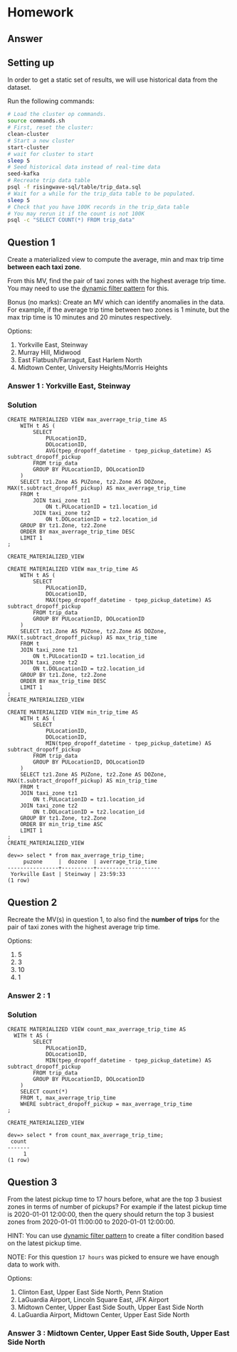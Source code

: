 # Homework

## Answer

## Setting up

In order to get a static set of results, we will use historical data from the dataset.

Run the following commands:
```bash
# Load the cluster op commands.
source commands.sh
# First, reset the cluster:
clean-cluster
# Start a new cluster
start-cluster
# wait for cluster to start
sleep 5
# Seed historical data instead of real-time data
seed-kafka
# Recreate trip data table
psql -f risingwave-sql/table/trip_data.sql
# Wait for a while for the trip_data table to be populated.
sleep 5
# Check that you have 100K records in the trip_data table
# You may rerun it if the count is not 100K
psql -c "SELECT COUNT(*) FROM trip_data"
```

## Question 1

Create a materialized view to compute the average, min and max trip time **between each taxi zone**.

From this MV, find the pair of taxi zones with the highest average trip time.
You may need to use the [dynamic filter pattern](https://docs.risingwave.com/docs/current/sql-pattern-dynamic-filters/) for this.

Bonus (no marks): Create an MV which can identify anomalies in the data. For example, if the average trip time between two zones is 1 minute,
but the max trip time is 10 minutes and 20 minutes respectively.

Options:
1. Yorkville East, Steinway
2. Murray Hill, Midwood
3. East Flatbush/Farragut, East Harlem North
4. Midtown Center, University Heights/Morris Heights

### Answer 1 : **Yorkville East, Steinway**

### Solution

```
CREATE MATERIALIZED VIEW max_averrage_trip_time AS
    WITH t AS (
        SELECT
			PULocationID,
			DOLocationID,
			AVG(tpep_dropoff_datetime - tpep_pickup_datetime) AS subtract_dropoff_pickup
        FROM trip_data
		GROUP BY PULocationID, DOLocationID
	)
    SELECT tz1.Zone AS PUZone, tz2.Zone AS DOZone, MAX(t.subtract_dropoff_pickup) AS max_averrage_trip_time
    FROM t
    	JOIN taxi_zone tz1
       		ON t.PULocationID = tz1.location_id
		JOIN taxi_zone tz2
			ON t.DOLocationID = tz2.location_id
	GROUP BY tz1.Zone, tz2.Zone
	ORDER BY max_averrage_trip_time DESC
	LIMIT 1
;
```
```
CREATE_MATERIALIZED_VIEW
```

```
CREATE MATERIALIZED VIEW max_trip_time AS
    WITH t AS (
        SELECT
			PULocationID,
			DOLocationID,
			MAX(tpep_dropoff_datetime - tpep_pickup_datetime) AS subtract_dropoff_pickup
        FROM trip_data
		GROUP BY PULocationID, DOLocationID
	)
    SELECT tz1.Zone AS PUZone, tz2.Zone AS DOZone, MAX(t.subtract_dropoff_pickup) AS max_trip_time
    FROM t
    JOIN taxi_zone tz1
        ON t.PULocationID = tz1.location_id
	JOIN taxi_zone tz2
		ON t.DOLocationID = tz2.location_id
	GROUP BY tz1.Zone, tz2.Zone
	ORDER BY max_trip_time DESC
	LIMIT 1
;
CREATE_MATERIALIZED_VIEW
```

```
CREATE MATERIALIZED VIEW min_trip_time AS
    WITH t AS (
        SELECT
			PULocationID,
			DOLocationID,
			MIN(tpep_dropoff_datetime - tpep_pickup_datetime) AS subtract_dropoff_pickup
        FROM trip_data
		GROUP BY PULocationID, DOLocationID
	)
    SELECT tz1.Zone AS PUZone, tz2.Zone AS DOZone, MAX(t.subtract_dropoff_pickup) AS min_trip_time
    FROM t
    JOIN taxi_zone tz1
        ON t.PULocationID = tz1.location_id
	JOIN taxi_zone tz2
		ON t.DOLocationID = tz2.location_id
	GROUP BY tz1.Zone, tz2.Zone
	ORDER BY min_trip_time ASC
	LIMIT 1
;
CREATE_MATERIALIZED_VIEW
```

```
dev=> select * from max_averrage_trip_time;
     puzone     |  dozone  | averrage_trip_time 
----------------+----------+--------------------
 Yorkville East | Steinway | 23:59:33
(1 row)
```


## Question 2

Recreate the MV(s) in question 1, to also find the **number of trips** for the pair of taxi zones with the highest average trip time.

Options:
1. 5
2. 3
3. 10
4. 1

### Answer 2 : **1**

### Solution
```
CREATE MATERIALIZED VIEW count_max_averrage_trip_time AS
  WITH t AS (
        SELECT
			PULocationID,
			DOLocationID,
			MIN(tpep_dropoff_datetime - tpep_pickup_datetime) AS subtract_dropoff_pickup
        FROM trip_data
		GROUP BY PULocationID, DOLocationID
	)
	SELECT count(*)
	FROM t, max_averrage_trip_time
	WHERE subtract_dropoff_pickup = max_averrage_trip_time
;
```
```
CREATE_MATERIALIZED_VIEW
```
```
dev=> select * from count_max_averrage_trip_time;
 count 
-------
     1
(1 row)
```


## Question 3

From the latest pickup time to 17 hours before, what are the top 3 busiest zones in terms of number of pickups?
For example if the latest pickup time is 2020-01-01 12:00:00,
then the query should return the top 3 busiest zones from 2020-01-01 11:00:00 to 2020-01-01 12:00:00.

HINT: You can use [dynamic filter pattern](https://docs.risingwave.com/docs/current/sql-pattern-dynamic-filters/)
to create a filter condition based on the latest pickup time.

NOTE: For this question `17 hours` was picked to ensure we have enough data to work with.

Options:
1. Clinton East, Upper East Side North, Penn Station
2. LaGuardia Airport, Lincoln Square East, JFK Airport
3. Midtown Center, Upper East Side South, Upper East Side North
4. LaGuardia Airport, Midtown Center, Upper East Side North

### Answer 3 : **Midtown Center, Upper East Side South, Upper East Side North**


